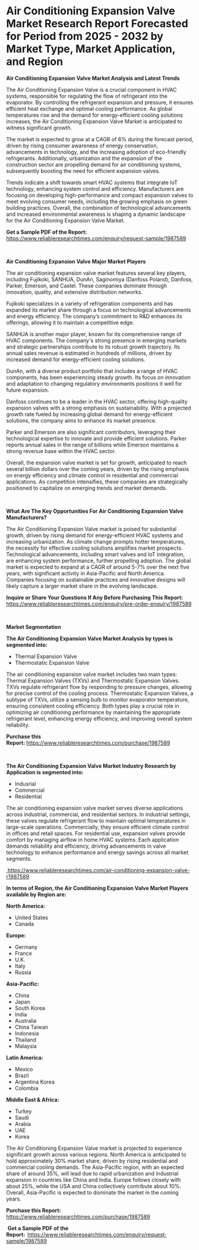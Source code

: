 <p><h1>Air Conditioning Expansion Valve Market Research Report Forecasted for Period from 2025 -  2032 by Market Type, Market Application, and Region</h1></p><p><strong>Air Conditioning Expansion Valve Market Analysis and Latest Trends</strong></p>
<p><p>The Air Conditioning Expansion Valve is a crucial component in HVAC systems, responsible for regulating the flow of refrigerant into the evaporator. By controlling the refrigerant expansion and pressure, it ensures efficient heat exchange and optimal cooling performance. As global temperatures rise and the demand for energy-efficient cooling solutions increases, the Air Conditioning Expansion Valve Market is anticipated to witness significant growth.</p><p>The market is expected to grow at a CAGR of 6% during the forecast period, driven by rising consumer awareness of energy conservation, advancements in technology, and the increasing adoption of eco-friendly refrigerants. Additionally, urbanization and the expansion of the construction sector are propelling demand for air conditioning systems, subsequently boosting the need for efficient expansion valves. </p><p>Trends indicate a shift towards smart HVAC systems that integrate IoT technology, enhancing system control and efficiency. Manufacturers are focusing on developing high-performance and compact expansion valves to meet evolving consumer needs, including the growing emphasis on green building practices. Overall, the combination of technological advancements and increased environmental awareness is shaping a dynamic landscape for the Air Conditioning Expansion Valve Market.</p></p>
<p><strong>Get a Sample PDF of the Report:&nbsp;</strong> <a href="https://www.reliableresearchtimes.com/enquiry/request-sample/1987589?utm_campaign=3538&utm_medium=2&utm_source=Github&utm_content=ia&utm_term=16042025&utm_id=air-conditioning-expansion-valve">https://www.reliableresearchtimes.com/enquiry/request-sample/1987589</a></p>
<p>&nbsp;</p>
<p><strong>Air Conditioning Expansion Valve Major Market Players</strong></p>
<p><p>The air conditioning expansion valve market features several key players, including Fujikoki, SANHUA, DunAn, Saginomiya (Danfoss Poland), Danfoss, Parker, Emerson, and Castel. These companies dominate through innovation, quality, and extensive distribution networks.</p><p>Fujikoki specializes in a variety of refrigeration components and has expanded its market share through a focus on technological advancements and energy efficiency. The company’s commitment to R&D enhances its offerings, allowing it to maintain a competitive edge. </p><p>SANHUA is another major player, known for its comprehensive range of HVAC components. The company's strong presence in emerging markets and strategic partnerships contribute to its robust growth trajectory. Its annual sales revenue is estimated in hundreds of millions, driven by increased demand for energy-efficient cooling solutions.</p><p>DunAn, with a diverse product portfolio that includes a range of HVAC components, has been experiencing steady growth. Its focus on innovation and adaptation to changing regulatory environments positions it well for future expansion. </p><p>Danfoss continues to be a leader in the HVAC sector, offering high-quality expansion valves with a strong emphasis on sustainability. With a projected growth rate fueled by increasing global demand for energy-efficient solutions, the company aims to enhance its market presence.</p><p>Parker and Emerson are also significant contributors, leveraging their technological expertise to innovate and provide efficient solutions. Parker reports annual sales in the range of billions while Emerson maintains a strong revenue base within the HVAC sector.</p><p>Overall, the expansion valve market is set for growth, anticipated to reach several billion dollars over the coming years, driven by the rising emphasis on energy efficiency and climate control in residential and commercial applications. As competition intensifies, these companies are strategically positioned to capitalize on emerging trends and market demands.</p></p>
<p>&nbsp;</p>
<p><strong>What Are The Key Opportunities For Air Conditioning Expansion Valve Manufacturers?</strong></p>
<p><p>The Air Conditioning Expansion Valve market is poised for substantial growth, driven by rising demand for energy-efficient HVAC systems and increasing urbanization. As climate change prompts hotter temperatures, the necessity for effective cooling solutions amplifies market prospects. Technological advancements, including smart valves and IoT integration, are enhancing system performance, further propelling adoption. The global market is expected to expand at a CAGR of around 5-7% over the next five years, with significant activity in Asia-Pacific and North America. Companies focusing on sustainable practices and innovative designs will likely capture a larger market share in the evolving landscape.</p></p>
<p><strong>Inquire or Share Your Questions If Any Before Purchasing This Report:</strong> <a href="https://www.reliableresearchtimes.com/enquiry/pre-order-enquiry/1987589?utm_campaign=3538&utm_medium=2&utm_source=Github&utm_content=ia&utm_term=16042025&utm_id=air-conditioning-expansion-valve">https://www.reliableresearchtimes.com/enquiry/pre-order-enquiry/1987589</a></p>
<p>&nbsp;</p>
<p><strong>Market Segmentation</strong></p>
<p><strong>The Air Conditioning Expansion Valve Market Analysis by types is segmented into:</strong></p>
<p><ul><li>Thermal Expansion Valve</li><li>Thermostatic Expansion Valve</li></ul></p>
<p><p>The air conditioning expansion valve market includes two main types: Thermal Expansion Valves (TXVs) and Thermostatic Expansion Valves. TXVs regulate refrigerant flow by responding to pressure changes, allowing for precise control of the cooling process. Thermostatic Expansion Valves, a subtype of TXVs, utilize a sensing bulb to monitor evaporator temperature, ensuring consistent cooling efficiency. Both types play a crucial role in optimizing air conditioning performance by maintaining the appropriate refrigerant level, enhancing energy efficiency, and improving overall system reliability.</p></p>
<p><strong>Purchase this Report:&nbsp;</strong><a href="https://www.reliableresearchtimes.com/purchase/1987589?utm_campaign=3538&utm_medium=2&utm_source=Github&utm_content=ia&utm_term=16042025&utm_id=air-conditioning-expansion-valve">https://www.reliableresearchtimes.com/purchase/1987589</a></p>
<p>&nbsp;</p>
<p><strong>The Air Conditioning Expansion Valve Market Industry Research by Application is segmented into:</strong></p>
<p><ul><li>Indusrial</li><li>Commercial</li><li>Residential</li></ul></p>
<p><p>The air conditioning expansion valve market serves diverse applications across industrial, commercial, and residential sectors. In industrial settings, these valves regulate refrigerant flow to maintain optimal temperatures in large-scale operations. Commercially, they ensure efficient climate control in offices and retail spaces. For residential use, expansion valves provide comfort by managing airflow in home HVAC systems. Each application demands reliability and efficiency, driving advancements in valve technology to enhance performance and energy savings across all market segments.</p></p>
<p><a href="https://www.reliableresearchtimes.com/air-conditioning-expansion-valve-r1987589?utm_campaign=3538&utm_medium=2&utm_source=Github&utm_content=ia&utm_term=16042025&utm_id=air-conditioning-expansion-valve">&nbsp;https://www.reliableresearchtimes.com/air-conditioning-expansion-valve-r1987589</a></p>
<p><strong>In terms of Region, the Air Conditioning Expansion Valve Market Players available by Region are:</strong></p>
<p>
    <p> <strong> North America: </strong>
        <ul>
            <li>United States</li>
            <li>Canada</li>
        </ul>
        </p> 
    <p> <strong> Europe: </strong>
        <ul>
            <li>Germany</li>
            <li>France</li>
            <li>U.K.</li>
            <li>Italy</li>
            <li>Russia</li>
        </ul>
        </p> 
    <p> <strong> Asia-Pacific: </strong>
        <ul>
            <li>China</li>
            <li>Japan</li>
            <li>South Korea</li>
            <li>India</li>
            <li>Australia</li>
            <li>China Taiwan</li>
            <li>Indonesia</li>
            <li>Thailand</li>
            <li>Malaysia</li>
        </ul>
        </p> 
    <p> <strong> Latin America: </strong>
        <ul>
            <li>Mexico</li>
            <li>Brazil</li>
            <li>Argentina Korea</li>
            <li>Colombia</li>
        </ul>
        </p> 
    <p> <strong> Middle East & Africa: </strong>
        <ul>
            <li>Turkey</li>
            <li>Saudi</li>
            <li>Arabia</li>
            <li>UAE</li>
            <li>Korea</li>
        </ul>
    </p>
    </p>
<p><p>The Air Conditioning Expansion Valve market is projected to experience significant growth across various regions. North America is anticipated to hold approximately 30% market share, driven by rising residential and commercial cooling demands. The Asia-Pacific region, with an expected share of around 35%, will lead due to rapid urbanization and industrial expansion in countries like China and India. Europe follows closely with about 25%, while the USA and China collectively contribute about 10%. Overall, Asia-Pacific is expected to dominate the market in the coming years.</p></p>
<p><strong>Purchase this Report: </strong><a href="https://www.reliableresearchtimes.com/purchase/1987589?utm_campaign=3538&utm_medium=2&utm_source=Github&utm_content=ia&utm_term=16042025&utm_id=air-conditioning-expansion-valve">https://www.reliableresearchtimes.com/purchase/1987589</a></p>
<p>&nbsp;<strong>Get a Sample PDF of the Report:&nbsp;&nbsp;</strong><a href="https://www.reliableresearchtimes.com/enquiry/request-sample/1987589?utm_campaign=3538&utm_medium=2&utm_source=Github&utm_content=ia&utm_term=16042025&utm_id=air-conditioning-expansion-valve">https://www.reliableresearchtimes.com/enquiry/request-sample/1987589</a></p>
<p><strong></strong></p>
<p><p></p><p></p><p></p></p>